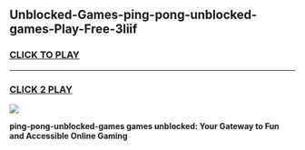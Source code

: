 
## Unblocked-Games-ping-pong-unblocked-games-Play-Free-3liif
<h3>
<a href="https://premium76.site?title=ping-pong-unblocked-games&ref=23A">CLICK TO PLAY</a></h3>
<hr>

<h3>
<a href="https://premium76.site?title=ping-pong-unblocked-games&ref=23A">CLICK 2 PLAY</a>
  
</h3>

<a href="https://premium76.site?title=ping-pong-unblocked-games&ref=23A"><img src="https://clearcache.store/games.png"></a>


**ping-pong-unblocked-games games unblocked: Your Gateway to Fun and Accessible Online Gaming**

